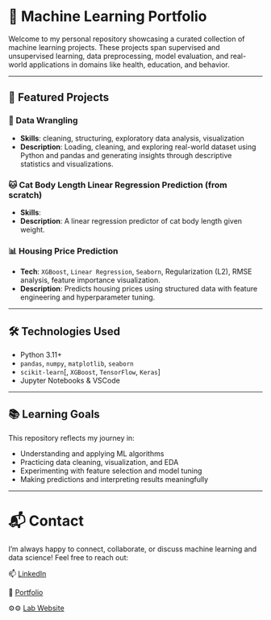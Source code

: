 # 🧠 Machine Learning Portfolio

Welcome to my personal repository showcasing a curated collection of machine learning projects. These projects span supervised and unsupervised learning, data preprocessing, model evaluation, and real-world applications in domains like health, education, and behavior.

---

## 📁 Featured Projects

### 🎯 Data Wrangling
- **Skills**: cleaning, structuring, exploratory data analysis, visualization
- **Description**: Loading, cleaning, and exploring real-world dataset using Python and pandas and generating insights through descriptive statistics and visualizations.

### 🐱 Cat Body Length Linear Regression Prediction (from scratch)
- **Skills**: 
- **Description**: A linear regression predictor of cat body length given weight.

### 📊 Housing Price Prediction
- **Tech**: `XGBoost`, `Linear Regression`, `Seaborn`, Regularization (L2), RMSE analysis, feature importance visualization.
- **Description**: Predicts housing prices using structured data with feature engineering and hyperparameter tuning.

---

## 🛠 Technologies Used
- Python 3.11+
- `pandas`, `numpy`, `matplotlib`, `seaborn`
- `scikit-learn`[, `XGBoost`, `TensorFlow`, `Keras`]
- Jupyter Notebooks & VSCode

---

## 📚 Learning Goals
This repository reflects my journey in:
- Understanding and applying ML algorithms
- Practicing data cleaning, visualization, and EDA
- Experimenting with feature selection and model tuning
- Making predictions and interpreting results meaningfully

---

# 📬 Contact
I’m always happy to connect, collaborate, or discuss machine learning and data science!
Feel free to reach out:

📫 [LinkedIn](https://www.linkedin.com/in/emmariccidelucca/)

💼 [Portfolio](https://emmariccid.myportfolio.com/)

⚙️⚙ [Lab Website](https://www.empowerlab.dartmouth.edu/)
